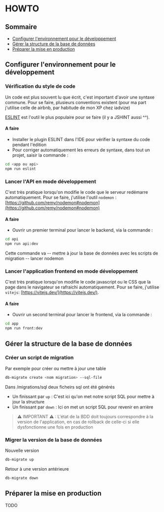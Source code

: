 # HOWTO

## Sommaire

* [Configurer l'environnement pour le développement](#configurer-lenvironnement-pour-le-développement)
* [Gérer la structure de la base de données](#gérer-la-structure-de-la-base-de-données)
* [Préparer la mise en production](#préparer-la-mise-en-production)

## Configurer l'environnement pour le développement
### Vérification du style de code
Un code est plus souvent lu que écrit, c'est important d'avoir une syntaxe commune.
Pour se faire, plusieurs conventions existent (pour ma part j'utilise celle de airbnb, par habitude de mon XP chez iadvize)

[ESLINT](https://eslint.org/) est l'outil le plus populaire pour se faire (il y a JSHINT aussi ^^).

#### A faire
- Installer le plugin ESLINT dans l'IDE pour vérifier la syntaxe du code pendant l'édition
- Pour corriger automatiquement les erreurs de syntaxe, dans tout un projet, saisir la commande :
```bash
cd <app ou api>
npm run eslint
```

### Lancer l'API en mode développement
C'est très pratique lorsqu'on modifie le code que le serveur redémarre automatiquement.
Pour se faire, j'utilise l'outil `nodemon` : [https://github.com/remy/nodemon#nodemon](https://github.com/remy/nodemon#nodemon)

#### A faire
- Ouvrir un premier terminal pour lancer le backend, via la commande :
```bash
cd api
npm run api:dev
```

Cette commande va
-- mettre à jour la base de données avec les scripts de migration
-- lancer nodemon

### Lancer l'application frontend en mode développement
C'est très pratique lorsqu'on modifie le code javascript ou le CSS que la page dans le navigateur se rafraichi automatiquement.
Pour se faire, j'utilise `vitejs`: [https://vitejs.dev/](https://vitejs.dev/).

#### A faire
- Ouvrir un second terminal pour lancer le frontend, via la commande :

```bash
cd app
npm run front:dev
```

## Gérer la structure de la base de données
### Créer un script de migration
Par exemple pour créer ou mettre à jour une table

```bash
db-migrate create <nom migration> --sql-file
```

Dans /migrations/sql deux ficheirs sql ont été générés
- Un finissant par `up` : C'est ici qu'on met notre script SQL pour mettre à jour la structure
- Un finissant par `down` : Ici on met un script SQL pour revenir en arrière

> ⚠ IMPORTANT ⚠ : L'état de la BDD doit toujours correspondre à la version de l'application, en cas de rollback de celle-ci si elle dysfonctionne une fois en production

### Migrer la version de la base de données

Nouvelle version

```bash
db-migrate up
```

Retour à une version antérieure
```bash
db-migrate down
```

## Préparer la mise en production
TODO
